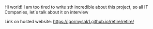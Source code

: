 Hi world!
I am too tired to write sth incredible about this project, so all IT Companies, let`s talk about it on interview

Link on hosted website: https://igormysak1.github.io/retire/retire/
